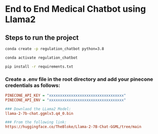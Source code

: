 # End to End Medical Chatbot using Llama2

## Steps to run the project

```bash
conda create -p regulation_chatbot python=3.8
```

```bash
conda activate regulation_chatbot
```

```bash
pip install -r requirements.txt
```

### Create a .env file in the root directory and add your pinecone credentials as follows:

```ini
PINECONE_API_KEY = "xxxxxxxxxxxxxxxxxxxxxxxxxxxxxxxxxx"
PINECONE_API_ENV = "xxxxxxxxxxxxxxxxxxxxxxxxxxxxxxxxxx"
```

```ini
### Downlaod the LLama2 Model: 
llama-2-7b-chat.ggmlv3.q4_0.bin

### From the following link:      
https://huggingface.co/TheBloke/Llama-2-7B-Chat-GGML/tree/main
```

